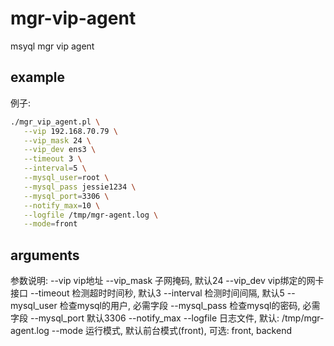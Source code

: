 # mgr-vip-agent
msyql mgr vip agent


## example

例子:
```bash
./mgr_vip_agent.pl \
   --vip 192.168.70.79 \
   --vip_mask 24 \
   --vip_dev ens3 \
   --timeout 3 \
   --interval=5 \
   --mysql_user=root \
   --mysql_pass jessie1234 \
   --mysql_port=3306 \
   --notify_max=10 \
   --logfile /tmp/mgr-agent.log \
   --mode=front
```


## arguments

参数说明:
   --vip        vip地址
   --vip_mask   子网掩码, 默认24
   --vip_dev    vip绑定的网卡接口
   --timeout    检测超时时间秒, 默认3
   --interval   检测时间间隔, 默认5
   --mysql_user 检查mysql的用户, 必需字段
   --mysql_pass 检查mysql的密码, 必需字段
   --mysql_port 默认3306
   --notify_max
   --logfile    日志文件, 默认: /tmp/mgr-agent.log
   --mode       运行模式, 默认前台模式(front), 可选: front, backend
